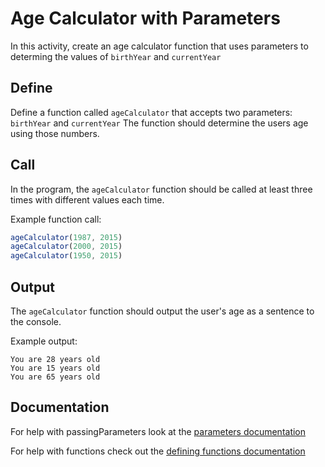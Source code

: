 # Age Calculator with Parameters

In this activity, create an age calculator function that uses parameters to determing the values
of `birthYear` and `currentYear`

## Define

Define a function called `ageCalculator` that accepts two parameters: `birthYear` and `currentYear`
The function should determine the users age using those numbers.

## Call

In the program, the `ageCalculator` function should be called at least three times with different values each time.

Example function call:
```js
ageCalculator(1987, 2015)
ageCalculator(2000, 2015)
ageCalculator(1950, 2015)
```

## Output

The `ageCalculator` function should output the user's age as a sentence to the console.

Example output:
```
You are 28 years old
You are 15 years old
You are 65 years old
```

## Documentation
For help with passingParameters look at the [parameters documentation](https://github.com/danleavitt0/codecamp-examples/blob/master/passingParameters/README.md)

For help with functions check out the [defining functions documentation](https://github.com/danleavitt0/codecamp-examples/blob/master/definingFunctions/README.md)

